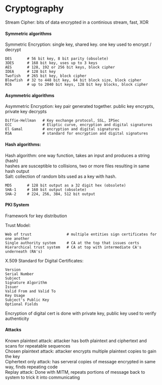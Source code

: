 Cryptography
============

Stream Cipher: bits of data encrypted in a continious stream, fast, XOR

#### Symmetric  algorithms

Symmetric Encryption: single key, shared key. one key used to encrypt / decrypt
 
	DES       # 56 bit key, 8 bit parity (obsolete)
	3DES	  # 168 bit key, uses up to 3 keys
	AES       # 128, 192 or 256 bit keys, block cipher
	IDEA      # 128 bit key
	Twofish   # 265 bit key, block cipher
	Blowfish  # 32 to 448 bit key, 64 bit block size, block cipher
	RC6       # up to 2040 bit keys, 128 bit key blocks, block cipher 

#### Asymmetric algorithms

Asymmetric Encryption: key pair generated together. public key encrypts, private key decrypts

	Diffie-Hellman   # Key exchange protocol, SSL, IPSec 
	ECC              # Eliptic curve, encryption and digital signatures
	El Gamal         # encryption and digital signatures
	RSA              # standard for encryption and digital signatures

#### Hash algorithms:

Hash algorithm: one way function, takes an input and produces a string (hash)  
hashes are susceptible to collisions, two or more files resulting in same hash output  
Salt: collection of random bits used as a key with hash.

	MD5       # 128 bit output as a 32 digit hex (obsolete)
	SHA-1     # 160 bit output (obsolete)
	SHA-2     # 224, 256, 384, 512 bit output 


#### PKI System

Framework for key distribution


Trust Model:

	Web of trust                # multiple entities sign certificates for one another
	Single authority system     # CA at the top that issues certs
	Hierarchical trust system   # CA at top with intermediate CA's underneath (RA's)

X.509 Standard for Digital Certificates:

	Version
	Serial Number
	Subject
	Signature Algorithm
	Issuer
	Valid From and Valid To
	Key Usage
	Subject's Public Key
	Optional Fields

Encryption of digital cert is done with private key, public key used to verify authenticity 


#### Attacks

Known plaintext attack: attacker has both plaintext and ciphertext and scans for repeatable sequences  
Chosen plaintext attack: attacker encrypts multiple plaintext copies to gain the key  
Ciphertext only attack: has serveral copies of message encrypted in same way, finds repeating code  
Replay attack: Done with MITM, repeats portions of message back to system to trick it into communicating  



